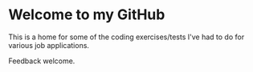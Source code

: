 # Welcome to my GitHub
This is a home for some of the coding exercises/tests I've had to do for various job applications.

Feedback welcome.
